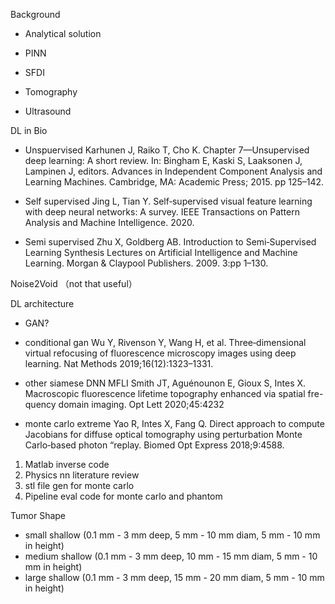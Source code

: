 Background

- Analytical solution
- PINN

- SFDI
- Tomography
- Ultrasound

DL in Bio

- Unspuervised
Karhunen J, Raiko T, Cho K. Chapter 7—Unsupervised
deep learning: A short review. In: Bingham E, Kaski S,
Laaksonen J, Lampinen J, editors. Advances in
Independent Component Analysis and Learning Machines.
Cambridge, MA: Academic Press; 2015. pp 125–142.

- Self supervised
Jing L, Tian Y. Self‐supervised visual feature learning with
deep neural networks: A survey. IEEE Transactions on
Pattern Analysis and Machine Intelligence. 2020.

- Semi supervised
Zhu X, Goldberg AB. Introduction to Semi‐Supervised
Learning Synthesis Lectures on Artificial Intelligence and
Machine Learning. Morgan & Claypool Publishers. 2009.
3:pp 1–130.

Noise2Void （not that useful）

DL architecture

- GAN?

- conditional gan
Wu Y, Rivenson Y, Wang H, et al. Three‐dimensional virtual
refocusing of fluorescence microscopy images using deep
learning. Nat Methods 2019;16(12):1323–1331.

- other siamese DNN MFLI
Smith JT, Aguénounon E, Gioux S, Intes X. Macroscopic
fluorescence lifetime topography enhanced via spatial fre-
quency domain imaging. Opt Lett 2020;45:4232

- monte carlo extreme 
Yao R, Intes X, Fang Q. Direct approach to compute
Jacobians for diffuse optical tomography using perturbation
Monte Carlo‐based photon “replay. Biomed Opt Express
2018;9:4588.


1. Matlab inverse code
2. Physics nn literature review
3. stl file gen for monte carlo
4. Pipeline eval code for monte carlo and phantom


Tumor Shape
* small shallow (0.1 mm - 3 mm deep, 5 mm - 10 mm diam, 5 mm - 10 mm in height)
* medium shallow (0.1 mm - 3 mm deep, 10 mm - 15 mm diam, 5 mm - 10 mm in height)
* large shallow (0.1 mm - 3 mm deep, 15 mm - 20 mm diam, 5 mm - 10 mm in height)

